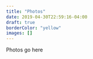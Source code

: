 ```yaml
---
title: "Photos"
date: 2019-04-30T22:59:16-04:00
draft: true
borderColor: "yellow"
images: []
---
```


Photos go here
